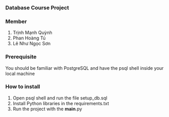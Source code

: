 ### Database Course Project

### Member
1. Trịnh Mạnh Quỳnh
2. Phan Hoàng Tú
3. Lê Như Ngọc Sơn

### Prerequisite
You should be familiar with PostgreSQL and have the psql shell inside your local machine

### How to install
1. Open psql shell and run the file setup_db.sql
2. Install Python libraries in the requirements.txt
3. Run the project with the __main__.py

